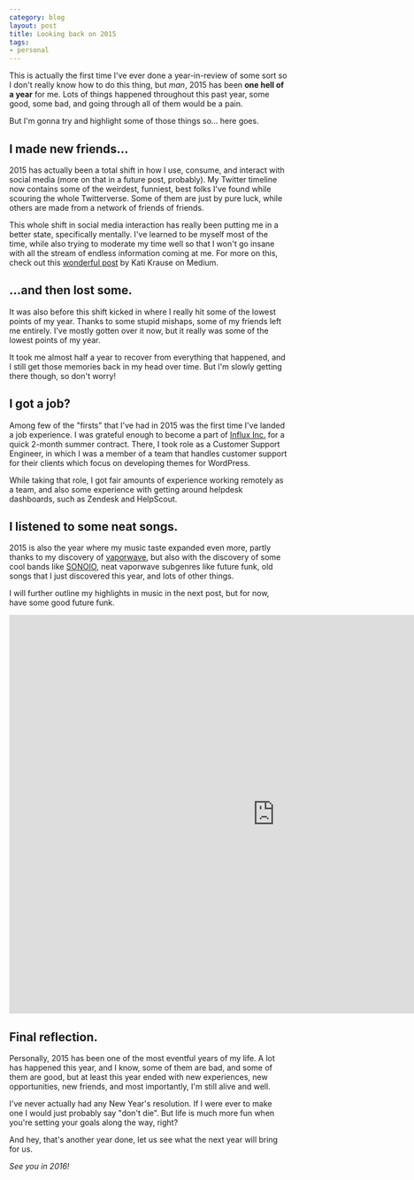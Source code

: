 ```yaml
---
category: blog
layout: post
title: Looking back on 2015
tags:
- personal
---
```


This is actually the first time I've ever done a year-in-review of some sort so I don't really know how to do this thing, but *man*, 2015 has been **one hell of a year** for me. Lots of things happened throughout this past year, some good, some bad, and going through all of them would be a pain.

But I'm gonna try and highlight some of those things so... here goes.

## I made new friends...

2015 has actually been a total shift in how I use, consume, and interact with social media (more on that in a future post, probably). My Twitter timeline now contains some of the weirdest, funniest, best folks I've found while scouring the whole Twitterverse. Some of them are just by pure luck, while others are made from a network of friends of friends.

This whole shift in social media interaction has really been putting me in a better state, specifically mentally. I've learned to be myself most of the time, while also trying to moderate my time well so that I won't go insane with all the stream of endless information coming at me. For more on this, check out this [wonderful post](https://medium.com/@katikrause/facebook-s-mental-health-problem-9c48374c1bd8) by Kati Krause on Medium.

## ...and then lost some.

It was also before this shift kicked in where I really hit some of the lowest points of my year. Thanks to some stupid mishaps, some of my friends left me entirely. I've mostly gotten over it now, but it really was some of the lowest points of my year.

It took me almost half a year to recover from everything that happened, and I still get those memories back in my head over time. But I'm slowly getting there though, so don't worry!

## I got a job?

Among few of the "firsts" that I've had in 2015 was the first time I've landed a job experience. I was grateful enough to become a part of [Influx Inc.](https://influx.com/) for a quick 2-month summer contract. There, I took role as a Customer Support Engineer, in which I was a member of a team that handles customer support for their clients which focus on developing themes for WordPress.

While taking that role, I got fair amounts of experience working remotely as a team, and also some experience with getting around helpdesk dashboards, such as Zendesk and HelpScout.

## I listened to some neat songs.

2015 is also the year where my music taste expanded even more, partly thanks to my discovery of [vaporwave](https://en.wikipedia.org/wiki/Vaporwave), but also with the discovery of some cool bands like [SONOIO](https://www.youtube.com/watch?v=S4HT1Mu7zNk), neat vaporwave subgenres like future funk, old songs that I just discovered this year, and lots of other things.

I will further outline my highlights in music in the next post, but for now, have some good future funk.

<div class="video-wrapper">
  <iframe width="960" height="720" src="https://www.youtube.com/embed/ez5WWFdyWxA" frameborder="0" allowfullscreen></iframe>
</div>

## Final reflection.

Personally, 2015 has been one of the most eventful years of my life. A lot has happened this year, and I know, some of them are bad, and some of them are good, but at least this year ended with new experiences, new opportunities, new friends, and most importantly, I'm still alive and well.

I've never actually had any New Year's resolution. If I were ever to make one I would just probably say "don't die". But life is much more fun when you're setting your goals along the way, right?

And hey, that's another year done, let us see what the next year will bring for us.

*See you in 2016!*
